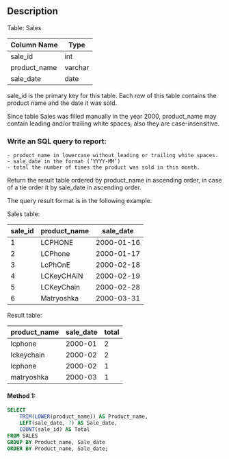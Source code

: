 ## Description

Table: Sales

| Column Name  | Type    |
| ------------ | ------- |
| sale_id      | int     |
| product_name | varchar |
| sale_date    | date    |

sale_id is the primary key for this table.
Each row of this table contains the product name and the date it was sold.

Since table Sales was filled manually in the year 2000, product_name may contain leading and/or trailing white spaces, also they are case-insensitive.

### Write an SQL query to report:

    - product_name in lowercase without leading or trailing white spaces.
    - sale_date in the format (‘YYYY-MM’)
    - total the number of times the product was sold in this month.

Return the result table ordered by product_name in ascending order, in case of a tie order it by sale_date in ascending order.

The query result format is in the following example.

Sales table:

| sale_id | product_name | sale_date  |
| ------- | ------------ | ---------- |
| 1       | LCPHONE      | 2000-01-16 |
| 2       | LCPhone      | 2000-01-17 |
| 3       | LcPhOnE      | 2000-02-18 |
| 4       | LCKeyCHAiN   | 2000-02-19 |
| 5       | LCKeyChain   | 2000-02-28 |
| 6       | Matryoshka   | 2000-03-31 |

Result table:

| product_name | sale_date | total |
| ------------ | --------- | ----- |
| lcphone      | 2000-01   | 2     |
| lckeychain   | 2000-02   | 2     |
| lcphone      | 2000-02   | 1     |
| matryoshka   | 2000-03   | 1     |

#### Method 1:

```sql
SELECT
    TRIM(LOWER(product_name)) AS Product_name,
    LEFT(sale_date, 7) AS Sale_date,
    COUNT(sale_id) AS Total
FROM SALES
GROUP BY Product_name, Sale_date
ORDER BY Product_name, Sale_date;
```
